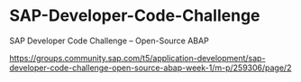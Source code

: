 # SAP-Developer-Code-Challenge
SAP Developer Code Challenge – Open-Source ABAP

https://groups.community.sap.com/t5/application-development/sap-developer-code-challenge-open-source-abap-week-1/m-p/259306/page/2
